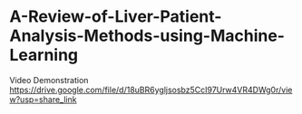 # A-Review-of-Liver-Patient-Analysis-Methods-using-Machine-Learning
Video Demonstration 
https://drive.google.com/file/d/18uBR6ygljsosbz5CcI97Urw4VR4DWg0r/view?usp=share_link
